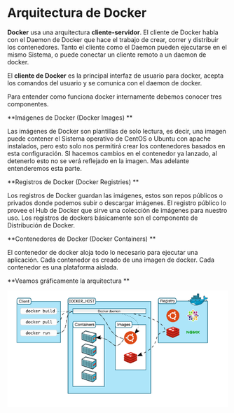# Arquitectura de Docker

**Docker** usa una arquitectura **cliente-servidor**. El cliente de Docker habla con el Daemon de Docker que hace el trabajo de crear, correr y distribuir los contenedores. Tanto el cliente como el Daemon pueden ejecutarse en el mismo Sistema, o puede conectar un cliente remoto a un daemon de docker.

El **cliente de Docker** es la principal interfaz de usuario para docker, acepta los comandos del usuario y se comunica con el daemon de docker.

Para entender como funciona docker internamente debemos conocer tres componentes.

**Imágenes de Docker (Docker Images)
**

Las imágenes de Docker son plantillas de solo lectura, es decir, una imagen puede contener el Sistema operativo de CentOS o Ubuntu con apache instalados, pero esto solo nos permitirá crear los contenedores basados en esta configuración. SI hacemos cambios en el contenedor ya lanzado, al detenerlo esto no se verá reflejado en la imagen. Mas adelante entenderemos esta parte.

**Registros de Docker (Docker Registries)
**

Los registros de Docker guardan las imágenes, estos son repos públicos o privados donde podemos subir o descargar imágenes. El registro público lo provee el Hub de Docker que sirve una colección de imágenes para nuestro uso. Los registros de dockers básicamente son el componente de Distribución de Docker.

**Contenedores de Docker (Docker Containers)
**

El contenedor de docker aloja todo lo necesario para ejecutar una aplicación. Cada contenedor es creado de una imagen de docker. Cada contenedor es una plataforma aislada.

**Veamos gráficamente la arquitectura
**

![](docker2.png)